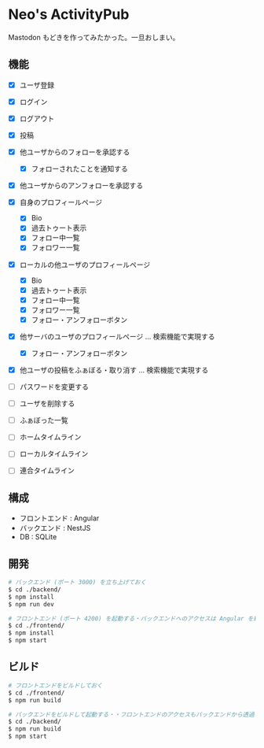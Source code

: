 # Neo's ActivityPub

Mastodon もどきを作ってみたかった。一旦おしまい。


## 機能

- [x] ユーザ登録
- [x] ログイン
- [x] ログアウト
- [x] 投稿
- [x] 他ユーザからのフォローを承認する
    - [x] フォローされたことを通知する
- [x] 他ユーザからのアンフォローを承認する
- [x] 自身のプロフィールページ
    - [x] Bio
    - [x] 過去トゥート表示
    - [x] フォロー中一覧
    - [x] フォロワー一覧
- [x] ローカルの他ユーザのプロフィールページ
    - [x] Bio
    - [x] 過去トゥート表示
    - [x] フォロー中一覧
    - [x] フォロワー一覧
    - [x] フォロー・アンフォローボタン
- [x] 他サーバのユーザのプロフィールページ … 検索機能で実現する
    - [x] フォロー・アンフォローボタン
- [x] 他ユーザの投稿をふぁぼる・取り消す … 検索機能で実現する
- [ ] パスワードを変更する
- [ ] ユーザを削除する
- [ ] ふぁぼった一覧
- [ ] ホームタイムライン
- [ ] ローカルタイムライン
- [ ] 連合タイムライン


## 構成

- フロントエンド : Angular
- バックエンド : NestJS
- DB : SQLite


## 開発

```bash
# バックエンド (ポート 3000) を立ち上げておく
$ cd ./backend/
$ npm install
$ npm run dev

# フロントエンド (ポート 4200) を起動する・バックエンドへのアクセスは Angular を経由して行う
$ cd ./frontend/
$ npm install
$ npm start
```


## ビルド

```bash
# フロントエンドをビルドしておく
$ cd ./frontend/
$ npm run build

# バックエンドをビルドして起動する・・フロントエンドのアクセスもバックエンドから透過される
$ cd ./backend/
$ npm run build
$ npm start
```

